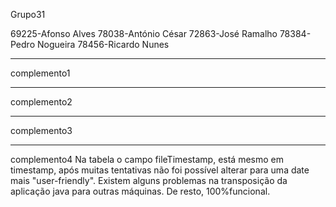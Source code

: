 Grupo31

69225-Afonso Alves 
78038-António César
72863-José Ramalho 
78384-Pedro Nogueira 
78456-Ricardo Nunes

------------------------------------------
complemento1




---------------------------
complemento2


--------------------------
complemento3




-------------------------------
complemento4
Na tabela o campo fileTimestamp, está mesmo em timestamp, após muitas tentativas não foi possível alterar para uma date mais "user-friendly". Existem alguns problemas na transposição da aplicação java para outras máquinas. De resto, 100%funcional.





